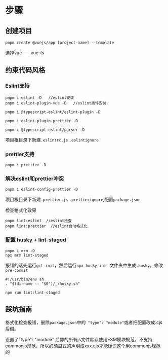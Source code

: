 # 步骤
## 创建项目
```
pnpm create @vuejs/app [project-name] --template
```
选择vue——vue-ts

## 约束代码风格
### Eslint支持
```
pnpm i eslint -D   //eslint安装
pnpm i eslint-plugin-vue -D   //eslint插件安装

pnpm i @typescript-eslint/eslint-plugin -D

pnpm i eslint-plugin-prettier -D

pnpm i @typescript-eslint/parser -D
```
项目根目录下新建`.eslintrc.js` `.eslintignore`
### prettier支持
```
pnpm i prettier -D
```
### 解决eslint和prettier冲突
```
pnpm i eslint-config-prettier -D
```
项目根目录下新建`.prettier.js` `.prettierignore`,配置`package.json`

检查格式化效果
```
pnpm lint:eslint  //eslint检查
pnpm lint:prettier  //eslint自动格式化
```

### 配置 husky + lint-staged
```
pnpm i mrm -D
npx mrm lint-staged
```
报错的话先运行`git init`，然后运行`npx husky-init`
文件夹中生成`.husky`，修改`pre-commit`
```
#!/usr/bin/env sh
. "$(dirname -- "$0")/_/husky.sh"

npm run lint:lint-staged
```




## 踩坑指南
格式化检查报错，删除`package.json`中的` "type": "module"`或者把配置改成.cjs后缀。

设置了"type": "module" 后你的所有js文件默认使用ESM模块规范，不支持commonjs规范，所以必须显式的声明成xxx.cjs才能标识这个用commonjs规范的



